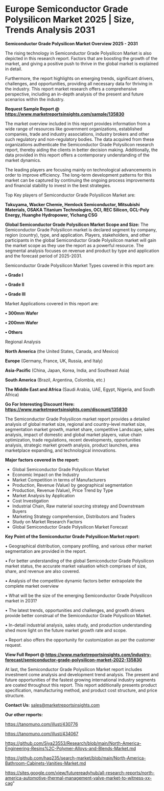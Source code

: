  # Europe Semiconductor Grade Polysilicon Market 2025 | Size, Trends Analysis 2031

<Strong> Semiconductor Grade Polysilicon Market Overview 2025 - 2031</strong>

The rising technology in Semiconductor Grade Polysilicon Market is also depicted in this research report. Factors that are boosting the growth of the market, and giving a positive push to thrive in the global market is explained in detail.

Furthermore, the report highlights on emerging trends, significant drivers, challenges, and opportunities, providing all necessary data for thriving in the industry. This report market research offers a comprehensive perspective, including an in-depth analysis of the present and future scenarios within the industry.

<strong>Request Sample Report @ <a href=https://www.marketreportsinsights.com/sample/135830>https://www.marketreportsinsights.com/sample/135830</a></strong>

The market overview included in this report provides information from a wide range of resources like government organizations, established companies, trade and industry associations, industry brokers and other such regulatory and non-regulatory bodies. The data acquired from these organizations authenticate the Semiconductor Grade Polysilicon research report, thereby aiding the clients in better decision making. Additionally, the data provided in this report offers a contemporary understanding of the market dynamics.

The leading players are focusing mainly on technological advancements in order to improve efficiency. The long-term development patterns for this market can be captured by continuing the ongoing process improvements and financial stability to invest in the best strategies.

Top Key players of Semiconductor Grade Polysilicon Market are:

<strong>Tokuyama, Wacker Chemie, Hemlock Semiconductor, Mitsubishi Materials, OSAKA Titanium Technologies, OCI, REC Silicon, GCL-Poly Energy, Huanghe Hydropower, Yichang CSG</strong>

<strong><b>Global Semiconductor Grade Polysilicon Market Scope and Size:</b></strong>
The Semiconductor Grade Polysilicon market is declared segment by company, region (country), type, and application. Players, stakeholders, and other participants in the global Semiconductor Grade Polysilicon market will gain the market scope as they use the report as a powerful resource. The segmental analysis focuses on revenue and product by type and application and the forecast period of 2025-2031.

Semiconductor Grade Polysilicon Market Types covered in this report are:

<strong>• Grade I

• Grade II

• Grade III</strong>

Market Applications covered in this report are:

<strong>• 300mm Wafer

• 200mm Wafer

• Others</strong> 

Regional Analysis

<strong>North America</strong> (the United States, Canada, and Mexico)

<strong>Europe</strong> (Germany, France, UK, Russia, and Italy)

<strong>Asia-Pacific</strong> (China, Japan, Korea, India, and Southeast Asia)

<strong>South America</strong> (Brazil, Argentina, Colombia, etc.)

<strong>The Middle East and Africa</strong> (Saudi Arabia, UAE, Egypt, Nigeria, and South Africa)

<strong>Go For Interesting Discount Here: <a href=https://www.marketreportsinsights.com/discount/135830>https://www.marketreportsinsights.com/discount/135830</a></strong>

The Semiconductor Grade Polysilicon market report provides a detailed analysis of global market size, regional and country-level market size, segmentation market growth, market share, competitive Landscape, sales analysis, impact of domestic and global market players, value chain optimization, trade regulations, recent developments, opportunities analysis, strategic market growth analysis, product launches, area marketplace expanding, and technological innovations.

<strong><b>Major factors covered in the report:</b></strong>
<ul>
  <li>Global Semiconductor Grade Polysilicon Market </li>
  <li>Economic Impact on the Industry</li>
  <li>Market Competition in terms of Manufacturers</li>
  <li>Production, Revenue (Value) by geographical segmentation</li>
  <li>Production, Revenue (Value), Price Trend by Type</li>
  <li>Market Analysis by Application</li>
  <li>Cost Investigation</li>
  <li>Industrial Chain, Raw material sourcing strategy and Downstream Buyers</li>
  <li>Marketing Strategy comprehension, Distributors and Traders</li>
  <li>Study on Market Research Factors</li>
  <li>Global Semiconductor Grade Polysilicon Market Forecast</li>
</ul>

<strong><b>Key Point of the Semiconductor Grade Polysilicon Market report:</b></strong>

• Geographical distribution, company profiling, and various other market segmentation are provided in the report.

• For better understanding of the global Semiconductor Grade Polysilicon market status, the accurate market valuation which comprises of size, share, and revenue are also covered.

• Analysis of the competitive dynamic factors better extrapolate the complete market overview

• What will be the size of the emerging Semiconductor Grade Polysilicon market in 2031?

• The latest trends, opportunities and challenges, and growth drivers provide better construal of the Semiconductor Grade Polysilicon Market.

• In-detail industrial analysis, sales study, and production understanding shed more light on the future market growth rate and scope.

• Report also offers the opportunity for customization as per the customer request.

<strong><b>View Full Report @ <a href=https://www.marketreportsinsights.com/industry-forecast/semiconductor-grade-polysilicon-market-2022-135830>https://www.marketreportsinsights.com/industry-forecast/semiconductor-grade-polysilicon-market-2022-135830</a></b></strong>


At last, the Semiconductor Grade Polysilicon Market report includes investment come analysis and development trend analysis. The present and future opportunities of the fastest growing international industry segments are coated throughout this report. This report additionally presents product specification, manufacturing method, and product cost structure, and price structure.

<strong>Contact Us:</strong>
sales@marketreportsinsights.com

<strong>Our other reports:</strong>

<a href=https://tanomuno.com/illust/430776>https://tanomuno.com/illust/430776</a>

<a href=https://tanomuno.com/illust/434067>https://tanomuno.com/illust/434067</a>

<a href=https://github.com/Siya23553/Research/blob/main/North-America-Engineering-Resins%2C-Polymer-Alloys-and-Blends-Market.md>https://github.com/Siya23553/Research/blob/main/North-America-Engineering-Resins%2C-Polymer-Alloys-and-Blends-Market.md</a>

<a href=https://github.com/haq235/search-market/blob/main/North-America-Bathroom-Cabinets-Vanities-Market.md>https://github.com/haq235/search-market/blob/main/North-America-Bathroom-Cabinets-Vanities-Market.md</a>

<a href=https://sites.google.com/view/futurereadyhub/all-research-reports/north-america-automotive-thermal-management-valve-market-to-witness-xx-cag>https://sites.google.com/view/futurereadyhub/all-research-reports/north-america-automotive-thermal-management-valve-market-to-witness-xx-cag</a>"
